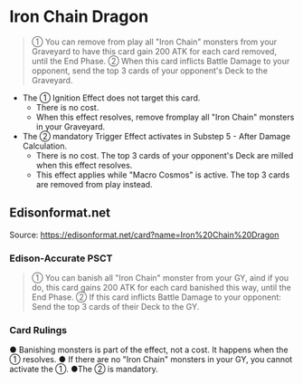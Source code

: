 # Iron Chain Dragon

> ① You can remove from play all "Iron Chain" monsters from your Graveyard to have this card gain 200 ATK for each card removed, until the End Phase. ② When this card inflicts Battle Damage to your opponent, send the top 3 cards of your opponent's Deck to the Graveyard.

*   The ① Ignition Effect does not target this card.
    *   There is no cost.
    *   When this effect resolves, remove fromplay all "Iron Chain" monsters in your Graveyard.
*   The ② mandatory Trigger Effect activates in Substep 5 - After Damage Calculation.
    *   There is no cost. The top 3 cards of your opponent's Deck are milled when this effect resolves.
    *   This effect applies while "Macro Cosmos" is active. The top 3 cards are removed from play instead.

## Edisonformat.net

Source: https://edisonformat.net/card?name=Iron%20Chain%20Dragon

### Edison-Accurate PSCT

> ① You can banish all "Iron Chain" monster from your GY, aind if you do, this card gains 200 ATK for each card banished this way, until the End Phase.
> ② If this card inflicts Battle Damage to your opponent: Send the top 3 cards of their Deck to the GY.

### Card Rulings

● Banishing monsters is part of the effect, not a cost. It happens when the ① resolves.
● If there are no "Iron Chain" monsters in your GY, you cannot activate the ①.
●The ② is mandatory.
            